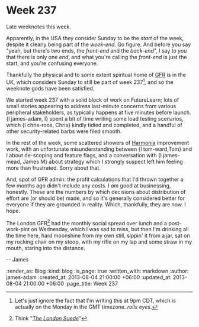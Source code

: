 Week 237
========

Late weeknotes this week.

Apparently, in the USA they consider Sunday to be the *start* of the week, despite it clearly being part of the *week-end*. Go figure. And before you say "yeah, but there's two ends, the *front-end* and the *back-end*", I say to *you* that there is only one *end*, and what you're calling the *front-end* is just the start, and you're confusing everyone.

Thankfully the physical and to some extent spiritual home of [GFR](/) is in the UK, which considers Sunday to still be part of week 237[^cdt], and so the weeknote gods have been satisfied.

We started week 237 with a solid block of work on FutureLearn; lots of small stories appearing to address last-minute concerns from various peripheral stakeholders, as typically happens at five minutes before launch. {l james-adam, I} spent a bit of time writing some load testing scenarios, which {l chris-roos, Chris} kindly tidied and completed, and a handful of other security-related barbs were filed smooth.

In the rest of the week, some scattered showers of [Harmonia](http://harmonia.io) improvement work, with an unfortunate misunderstanding between {l tom-ward,Tom} and I about de-scoping and feature flags, and a conversation with {l james-mead, James M} about strategy which I strongly suspect left him feeling more than frustrated. Sorry about that.

And, spot of GFR admin: the profit calculations that I'd thrown together a few months ago didn't include any costs. I *am* good at businessing, honestly. These are the numbers by which decisions about distribution of effort are (or should be) made, and so it's generally considered better for everyone if they are grounded in reality. Which, thankfully, they are now. I hope.

The London GFR[^suede] had the monthly social spread over lunch and a post-work-pint on Wednesday, which I was sad to miss, but then I'm drinking all the time here, hard moonshine from my own still, sippin' it from a jar, sat on my rocking chair on my stoop, with my rifle on my lap and some straw in my mouth, staring into the distance.

-- James

[^cdt]: Let's just ignore the fact that I'm writing this at 9pm CDT, which is actually on the Monday in the GMT timezone. *rolls eyes*.
[^suede]: Think "*[The London Suede](http://www.nytimes.com/1995/02/09/arts/the-pop-life-364095.html)*"

:render_as: Blog
:kind: blog
:is_page: true
:written_with: markdown
:author: james-adam
:created_at: 2013-08-04 21:00:00 +06:00
:updated_at: 2013-08-04 21:00:00 +06:00
:page_title: Week 237
